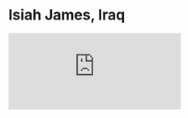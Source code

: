 # Isiah James, Iraq

<iframe frameborder="0" width="340"
  src="https://drive.google.com/file/d/1JZylKrs0fauOpkVecl9nlFlx_1KUWG1n/preview">    
</iframe>


